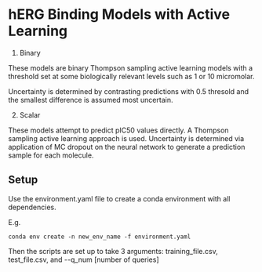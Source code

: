 # hERG Binding Models with Active Learning

1. Binary

These models are binary Thompson sampling active learning models with a threshold set at some biologically relevant levels such as 1 or 10 micromolar.

Uncertainty is determined by contrasting predictions with 0.5 thresold and the smallest difference is assumed most uncertain.

2. Scalar

These models attempt to predict pIC50 values directly. A Thompson sampling active learning approach is used.
Uncertainty is determined via application of MC dropout on the neural network to generate a prediction sample for each molecule.

## Setup

Use the environment.yaml file to create a conda environment with all dependencies.

E.g.

`conda env create -n new_env_name -f environment.yaml`

Then the scripts are set up to take 3 arguments: training_file.csv, test_file.csv, and --q_num [number of queries]



